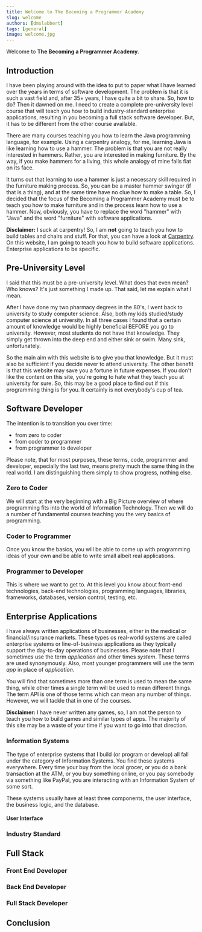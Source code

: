 ```yaml
---
title: Welcome to The Becoming a Programmer Academy
slug: welcome
authors: [dmslabbert]
tags: [general]
image: welcome.jpg
---
```


Welcome to **The Becoming a Programmer Academy**.

## Introduction

I have been playing around with the idea to put to paper what I have learned over the years in terms of software development. The problem is that it is such a vast field and, after 35+ years, I have quite a bit to share. So, how to do? Then it dawned on me. I need to create a complete pre-university level course that will teach you how to build industry-standard enterprise applications, resulting in you becoming a full stack software developer. But, it has to be different from the other course available.  

There are many courses teaching you how to learn the Java programming language, for example. Using a carpentry analogy, for me, learning Java is like learning how to use a hammer. The problem is that you are not really interested in hammers. Rather, you are interested in making furniture. By the way, if you make hammers for a living, this whole analogy of mine falls flat on its face.

It turns out that learning to use a hammer is just a necessary skill required in the furniture making process. So, you can be a master hammer swinger (if that is a thing), and at the same time have no clue how to make a table. So, I decided that the focus of the Becoming a Programmer Academy must be to teach you how to make furniture and in the process learn how to use a hammer. Now, obviously, you have to replace the word "hammer" with "Java" and the word "furniture" with software applications.

**Disclaimer:** I suck at carpentry! So, I am **not** going to teach you how to build tables and chairs and stuff. For that, you can have a look at [Carpentry](https://en.wikipedia.org/wiki/Carpentry). On this website, I am going to teach you how to build software applications. Enterprise applications to be specific.

## Pre-University Level

I said that this must be a pre-university level. What does that even mean? Who knows? It's just something I made up. That said, let me explain what I mean. 

After I have done my two pharmacy degrees in the 80's, I went back to university to study computer science. Also, both my kids studied/study computer science at university. In all three cases I found that a certain amount of knowledge would be highly beneficial BEFORE you go to university. However, most students do not have that knowledge. They simply get thrown into the deep end and either sink or swim. Many sink, unfortunately. 

So the main aim with this website is to give you that knowledge. But it must also be sufficient if you decide never to attend university. The other benefit is that this website may save you a fortune in future expenses. If you don't like the content on this site, you're going to hate what they teach you at university for sure. So, this may be a good place to find out if this programming thing is for you. It certainly is not everybody's cup of tea.    

## Software Developer

The intention is to transition you over time: 

* from zero to coder
* from coder to programmer
* from programmer to developer

Please note, that for most purposes, these terms, code, programmer and developer, especially the last two, means pretty much the same thing in the real world. I am distinguishing them simply to show progress, nothing else.

### Zero to Coder

We will start at the very beginning with a Big Picture overview of where programming fits into the world of Information Technology. Then we will do a number of fundamental courses teaching you the very basics of programming. 

### Coder to Programmer

Once you know the basics, you will be able to come up with programming ideas of your own and be able to write small albeit real applications.

### Programmer to Developer

This is where we want to get to. At this level you know about front-end technologies, back-end technologies, programming languages, libraries, frameworks, databases, version control, testing, etc. 

## Enterprise Applications

I have always written applications of businesses, either in the medical or financial/insurance markets. These types os real-world systems are called enterprise systems or line-of-business applications as they typically support the day-to-day operations of businesses. Please note that I sometimes use the term _application_ and other times _system_. These terms are used synonymously. Also, most younger programmers will use the term _app_ in place of _application_. 

You will find that sometimes more than one term is used to mean the same thing, while other times a single term will be used to mean different things. The term API is one of those terms which can mean any number of things. However, we will tackle that in one of the courses. 

**Disclaimer:** I have never written any games, so, I am not the person to teach you how to build games and similar types of apps. The majority of this site may be a waste of your time if you want to go into that direction. 

### Information Systems

The type of enterprise systems that I build (or program or develop) all fall under the category of Information Systems. You find these systems everywhere. Every time your buy from the local grocer, or you do a bank transaction at the ATM, or you buy something online, or you pay somebody via something like PayPal, you are interacting with an Information System of some sort.

These systems usually have at least three components, the user interface, the business logic, and the database.

#### User Interface

### Industry Standard

## Full Stack 

### Front End Developer

### Back End Developer

### Full Stack Developer

## Conclusion
